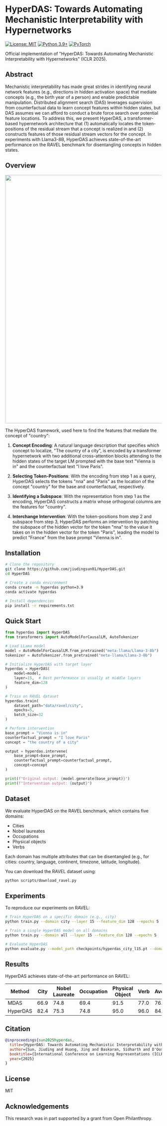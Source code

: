 # HyperDAS: Towards Automating Mechanistic Interpretability with Hypernetworks

[![License: MIT](https://img.shields.io/badge/License-MIT-yellow.svg)](https://opensource.org/licenses/MIT)
[![Python 3.9+](https://img.shields.io/badge/python-3.9+-blue.svg)](https://www.python.org/downloads/)
[![PyTorch](https://img.shields.io/badge/PyTorch-1.12+-red.svg)](https://pytorch.org/)

Official implementation of "HyperDAS: Towards Automating Mechanistic Interpretability with Hypernetworks" (ICLR 2025).

## Abstract

Mechanistic interpretability has made great strides in identifying neural network features (e.g., directions in hidden activation space) that mediate concepts (e.g., the birth year of a person) and enable predictable manipulation. Distributed alignment search (DAS) leverages supervision from counterfactual data to learn concept features within hidden states, but DAS assumes we can afford to conduct a brute force search over potential feature locations. To address this, we present HyperDAS, a transformer-based hypernetwork architecture that (1) automatically locates the token-positions of the residual stream that a concept is realized in and (2) constructs features of those residual stream vectors for the concept. In experiments with Llama3-8B, HyperDAS achieves state-of-the-art performance on the RAVEL benchmark for disentangling concepts in hidden states.

## Overview

<p align="center">
  <img src="assets/hyperdas_framework.png" width="800px">
</p>

The HyperDAS framework, used here to find the features that mediate the concept of "country":

1. **Concept Encoding**: A natural language description that specifies which concept to localize, "The country of a city", is encoded by a transformer hypernetwork with two additional cross-attention blocks attending to the hidden states of the target LM prompted with the base text "Vienna is in" and the counterfactual text "I love Paris".

2. **Selecting Token-Positions**: With the encoding from step 1 as a query, HyperDAS selects the tokens "nna" and "Paris" as the location of the concept "country" for the base and counterfactual, respectively.

3. **Identifying a Subspace**: With the representation from step 1 as the encoding, HyperDAS constructs a matrix whose orthogonal columns are the features for "country".

4. **Interchange Intervention**: With the token-positions from step 2 and subspace from step 3, HyperDAS performs an intervention by patching the subspace of the hidden vector for the token "nna" to the value it takes on in the hidden vector for the token "Paris", leading the model to predict "France" from the base prompt "Vienna is in".

## Installation

```bash
# Clone the repository
git clone https://github.com/jiudingsun01/HyperDAS.git
cd HyperDAS

# Create a conda environment
conda create -n hyperdas python=3.9
conda activate hyperdas

# Install dependencies
pip install -r requirements.txt
```

## Quick Start

```python
from hyperdas import HyperDAS
from transformers import AutoModelForCausalLM, AutoTokenizer

# Load LLama model
model = AutoModelForCausalLM.from_pretrained("meta-llama/Llama-3-8b")
tokenizer = AutoTokenizer.from_pretrained("meta-llama/Llama-3-8b")

# Initialize HyperDAS with target layer
hyperdas = HyperDAS(
    model=model,
    layer=15,  # Best performance is usually at middle layers
    feature_dim=128
)

# Train on RAVEL dataset
hyperdas.train(
    dataset_path="data/ravel/city",
    epochs=5,
    batch_size=32
)

# Perform intervention
base_prompt = "Vienna is in"
counterfactual_prompt = "I love Paris"
concept = "the country of a city"

output = hyperdas.intervene(
    base_prompt=base_prompt,
    counterfactual_prompt=counterfactual_prompt,
    concept=concept
)

print(f"Original output: {model.generate(base_prompt)}")
print(f"Intervention output: {output}")
```

## Dataset

We evaluate HyperDAS on the RAVEL benchmark, which contains five domains:
- Cities
- Nobel laureates
- Occupations
- Physical objects
- Verbs

Each domain has multiple attributes that can be disentangled (e.g., for cities: country, language, continent, timezone, latitude, longitude).

You can download the RAVEL dataset using:

```bash
python scripts/download_ravel.py
```

## Experiments

To reproduce our experiments on RAVEL:

```bash
# Train HyperDAS on a specific domain (e.g., city)
python train.py --domain city --layer 15 --feature_dim 128 --epochs 5

# Train a single HyperDAS model on all domains
python train.py --domain all --layer 15 --feature_dim 128 --epochs 5

# Evaluate HyperDAS
python evaluate.py --model_path checkpoints/hyperdas_city_l15.pt --domain city
```

## Results

HyperDAS achieves state-of-the-art performance on RAVEL:

| Method | City | Nobel Laureate | Occupation | Physical Object | Verb | Average |
|--------|------|----------------|------------|-----------------|------|---------|
| MDAS | 66.9 | 74.8 | 69.4 | 91.5 | 77.0 | 76.0 |
| HyperDAS | 82.4 | 75.3 | 74.8 | 95.0 | 96.0 | 84.7 |

## Citation

```bibtex
@inproceedings{sun2025hyperdas,
  title={HyperDAS: Towards Automating Mechanistic Interpretability with Hypernetworks},
  author={Sun, Jiuding and Huang, Jing and Baskaran, Sidharth and D'Oosterlinck, Karel and Potts, Christopher and Sklar, Michael and Geiger, Atticus},
  booktitle={International Conference on Learning Representations (ICLR)},
  year={2025}
}
```

## License

MIT

## Acknowledgements

This research was in part supported by a grant from Open Philanthropy.
